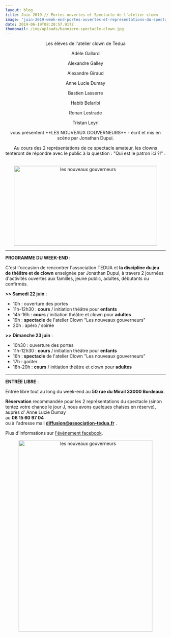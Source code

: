 ```yaml
---
layout: blog
title: Juin 2019 // Portes ouvertes et Spectacle de l'atelier clown
image: "juin-2019-week-end-portes-ouvertes-et-representations-du-spectacle-de-latelier-clown-amateur.jpg"
date: 2019-06-19T08:20:57.917Z
thumbnail: /img/uploads/banniere-spectacle-clown.jpg
---
```

<p style="text-align: center;">Les élèves de l'atelier clown de Tedua</p>

<p style="text-align: center;">Adèle Gallard</p>

<p style="text-align: center;">Alexandre Galley</p>

<p style="text-align: center;">Alexandre Giraud</p>

<p style="text-align: center;">Anne Lucie Dumay</p>

<p style="text-align: center;">Bastien Lasserre</p>

<p style="text-align: center;">Habib Belaribi</p>

<p style="text-align: center;">Ronan Lestrade</p>

<p style="text-align: center;">Tristan Leyri</p>

<p style="text-align: center;">vous présentent **LES NOUVEAUX GOUVERNEURS** - écrit et mis en scène par Jonathan Dupui.</p>

<p style="text-align: center;">Au cours des 2 représentations de ce spectacle amateur, les clowns tenteront de répondre avec le public à la question : "Qui est le patron ici ?!" .</p>

<br>



<center> <img src="/img/uploads/62472626_10158046744783840_4659019482902036480_n.jpg" alt="les nouveaux gouverneurs" height="250" width="450"> </center>

- - -

**PROGRAMME DU WEEK-END :**

C'est l'occasion de rencontrer l'association TEDUA et **la discipline du jeu de théâtre et de clown** enseignée par Jonathan Dupui, à travers 2 journées d'activités ouvertes aux familles, jeune public, adultes, débutants ou confirmés.

**\>> Samedi 22 juin** :

* 10h : ouverture des portes  
* 11h-12h30 : **cours** / initiation théâtre pour **enfants**
* 14h-16h : **cours** / initiation théâtre et clown pour **adultes**
* 19h : **spectacle** de l'atelier Clown "Les nouveaux gouverneurs"
* 20h : apéro / soirée

**\>>** **Dimanche 23 juin** :

* 10h30 : ouverture des portes
* 11h-12h30 : **cours** / initiation théâtre pour **enfants**
* 16h : **spectacle** de l'atelier Clown "Les nouveaux gouverneurs"
* 17h : goûter 
* 18h-20h : **cours** / initiation théâtre et clown pour **adultes**

- - -

**ENTRÉE LIBRE** :

Entrée libre tout au long du week-end au **50 rue du Mirail 33000 Bordeaux**.

**Réservation** recommandée pour les 2 représentations du spectacle (sinon tentez votre chance le jour J, nous avons quelques chaises en réserve),\
auprès d' Anne Lucie Dumay\
au **06 15 60 97 04**\
ou à l'adresse mail **diffusion@association-tedua.fr**  .

Plus d'informations sur [l'événement facebook](https://www.facebook.com/events/2322820151272626/).

<center> <img src="/img/uploads/affiche-spectacle-clown-tedua-les-nouveaux-gouverneurs.jpg" alt="les nouveaux gouverneurs" height="600" width="420"> </center>
